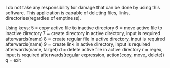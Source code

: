 I do not take any responsibility for damage that can be done by using this software.
This application is capable of deleting files, links, directories(regardles of emptiness). 

Using keys:
5 = copy active file to inactive directory
6 = move active file to inactive directory
7 = create directory in active directory, input is required afterwards(name)
8 = create regular file in active directory, input is required afterwards(name)
9 = create link in active directory, input is required afterwards(name, target)
d = delete active file in active directory
r = regex, input is required afterwards(regular expression, action(copy, move, delete))
q = exit
